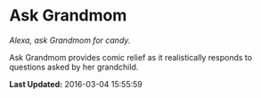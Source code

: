 # Ask Grandmom
*Alexa, ask Grandmom for candy.*

Ask Grandmom provides comic relief as it realistically responds to questions asked by her grandchild.

**Last Updated:** 2016-03-04 15:55:59